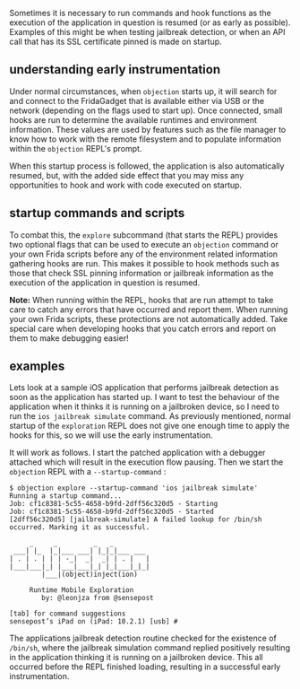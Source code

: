 Sometimes it is necessary to run commands and hook functions as the execution of the application in question is resumed (or as early as possible). Examples of this might be when testing jailbreak detection, or when an API call that has its SSL certificate pinned is made on startup.

## understanding early instrumentation
Under normal circumstances, when `objection` starts up, it will search for and connect to the FridaGadget that is available either via USB or the network (depending on the flags used to start up). Once connected, small hooks are run to determine the available runtimes and environment information. These values are used by features such as the file manager to know how to work with the remote filesystem and to populate information within the `objection` REPL's prompt.

When this startup process is followed, the application is also automatically resumed, but, with the added side effect that you may miss any opportunities to hook and work with code executed on startup.

## startup commands and scripts
To combat this, the `explore` subcommand (that starts the REPL) provides two optional flags that can be used to execute an `objection` command or your own Frida scripts before any of the environment related information gathering hooks are run. This makes it possible to hook methods such as those that check SSL pinning information or jailbreak information as the execution of the application in question is resumed.

**Note:** When running within the REPL, hooks that are run attempt to take care to catch any errors that have occurred and report them. When running your own Frida scripts, these protections are not automatically added. Take special care when developing hooks that you catch errors and report on them to make debugging easier!

## examples
Lets look at a sample iOS application that performs jailbreak detection as soon as the application has started up. I want to test the behaviour of the application when it thinks it is running on a jailbroken device, so I need to run the `ios jailbreak simulate` command. As previously mentioned, normal startup of the `exploration` REPL does not give one enough time to apply the hooks for this, so we will use the early instrumentation.

It will work as follows. I start the patched application with a debugger attached which will result in the execution flow pausing. Then we start the `objection` REPL with a `--startup-command` :

```
$ objection explore --startup-command 'ios jailbreak simulate'
Running a startup command...
Job: cf1c8381-5c55-4658-b9fd-2dff56c320d5 - Starting
Job: cf1c8381-5c55-4658-b9fd-2dff56c320d5 - Started
[2dff56c320d5] [jailbreak-simulate] A failed lookup for /bin/sh occurred. Marking it as successful.

     _     _         _   _
 ___| |_  |_|___ ___| |_|_|___ ___
| . | . | | | -_|  _|  _| | . |   |
|___|___|_| |___|___|_| |_|___|_|_|
        |___|(object)inject(ion)

     Runtime Mobile Exploration
        by: @leonjza from @sensepost

[tab] for command suggestions
sensepost’s iPad on (iPad: 10.2.1) [usb] #
```

The applications jailbreak detection routine checked for the existence of `/bin/sh`, where the jailbreak simulation command replied positively resulting in the application thinking it is running on a jailbroken device. This all occurred before the REPL finished loading, resulting in a successful early instrumentation.